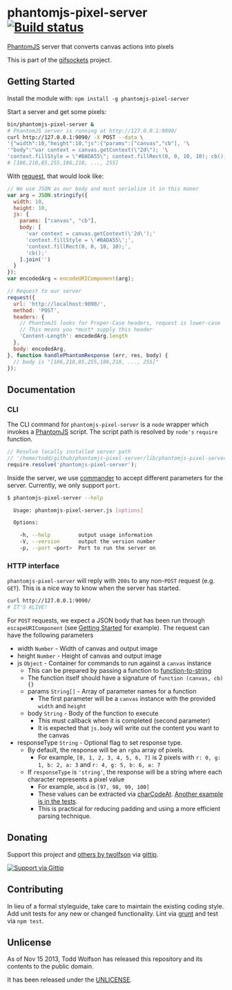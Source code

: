 # phantomjs-pixel-server [![Build status](https://travis-ci.org/twolfson/phantomjs-pixel-server.png?branch=master)](https://travis-ci.org/twolfson/phantomjs-pixel-server)

[PhantomJS][] server that converts canvas actions into pixels

This is part of the [gifsockets][] project.

[PhantomJS]: http://phantomjs.org/
[gifsockets]: https://github.com/twolfson/gifsockets-server

## Getting Started
Install the module with: `npm install -g phantomjs-pixel-server`

Start a server and get some pixels:

```bash
bin/phantomjs-pixel-server &
# PhantomJS server is running at http://127.0.0.1:9090/
curl http://127.0.0.1:9090/ -X POST --data \
'{"width":10,"height":10,"js":{"params":["canvas","cb"], '\
'"body":"var context = canvas.getContext(\"2d\"); '\
'context.fillStyle = \"#BADA55\"; context.fillRect(0, 0, 10, 10); cb();"}}'
# [186,218,85,255,186,218, ..., 255]
```

With [request][], that would look like:

[request]: https://github.com/mikeal/request

```js
// We use JSON as our body and must serialize it in this maner
var arg = JSON.stringify({
  width: 10,
  height: 10,
  js: {
    params: ["canvas", "cb"],
    body: [
      'var context = canvas.getContext(\'2d\');'
      'context.fillStyle = \'#BADA55\';',
      'context.fillRect(0, 0, 10, 10);',
      'cb();'
    ].join('')
  }
});
var encodedArg = encodeURIComponent(arg);

// Request to our server
request({
  url: 'http://localhost:9090/',
  method: 'POST',
  headers: {
    // PhantomJS looks for Proper-Case headers, request is lower-case
    // This means you *must* supply this header
    'Content-Length': encodedArg.length
  },
  body: encodedArg,
}, function handlePhantomResponse (err, res, body) {
  // body is "[186,218,85,255,186,218, ..., 255]"
});
```

## Documentation
### CLI
The CLI command for `phantomjs-pixel-server` is a `node` wrapper which invokes a [PhantomJS][] script. The script path is resolved by `node's` `require` function.

```js
// Resolve locally installed server path
// '/home/todd/github/phantomjs-pixel-server/lib/phantomjs-pixel-server.js'
require.resolve('phantomjs-pixel-server');
```

Inside the server, we use [commander][] to accept different parameters for the server. Currently, we only support `port`.

[commander]: https://github.com/visionmedia/commander.js

```bash
$ phantomjs-pixel-server --help

  Usage: phantomjs-pixel-server.js [options]

  Options:

    -h, --help         output usage information
    -V, --version      output the version number
    -p, --port <port>  Port to run the server on
```

### HTTP interface
`phantomjs-pixel-server` will reply with `200s` to any non-`POST` request (e.g. `GET`). This is a nice way to know when the server has started.

```bash
curl http://127.0.0.1:9090/
# IT'S ALIVE!
```

For `POST` requests, we expect a JSON body that has been run through `escapeURIComponent` (see [Getting Started][] for example). The request can have the following parameters

[Getting Started]: #getting-started

- width `Number` - Width of canvas and output image
- height `Number` - Height of canvas and output image
- js `Object` - Container for commands to run against a `canvas` instance
    - This can be prepared by passing a function to [function-to-string][]
    - The function itself should have a signature of `function (canvas, cb) {}`
    - params `String[]` - Array of parameter names for a function
      - The first parameter will be a `canvas` instance with the provided `width` and `height`
    - body `String` - Body of the function to execute
      - This must callback when it is completed (second parameter)
      - It is expected that `js.body` will write out the content you want to the canvas
- responseType `String` - Optional flag to set response type.
    - By default, the response will be an `rgba` array of pixels.
        - For example, `[0, 1, 2, 3, 4, 5, 6, 7]` is 2 pixels with `r: 0, g: 1, b: 2, a: 3` and `r: 4, g: 5, b: 6, a: 7`
    - If `responseType` is `'string'`, the response will be a string where each character represents a pixel value
        - For example, `abcd` is `[97, 98, 99, 100]`
        - These values can be extracted via [charCodeAt][]. [Another example is in the tests][].
        - This is practical for reducing padding and using a more efficient parsing technique.

[function-to-string]: https://github.com/twolfson/function-to-string
[charCodeAt]: https://developer.mozilla.org/en-US/docs/Web/JavaScript/Reference/Global_Objects/String/charCodeAt
[Another example is in the tests]: https://github.com/twolfson/phantomjs-pixel-server/blob/12d06b5f7c90fa4848dbe4c749180d6b0d726854/test/phantomjs-pixel-server_test.js#L117-L123

## Donating
Support this project and [others by twolfson][gittip] via [gittip][].

[![Support via Gittip][gittip-badge]][gittip]

[gittip-badge]: https://rawgithub.com/twolfson/gittip-badge/master/dist/gittip.png
[gittip]: https://www.gittip.com/twolfson/

## Contributing
In lieu of a formal styleguide, take care to maintain the existing coding style. Add unit tests for any new or changed functionality. Lint via [grunt](https://github.com/gruntjs/grunt) and test via `npm test`.

## Unlicense
As of Nov 15 2013, Todd Wolfson has released this repository and its contents to the public domain.

It has been released under the [UNLICENSE][].

[UNLICENSE]: UNLICENSE
